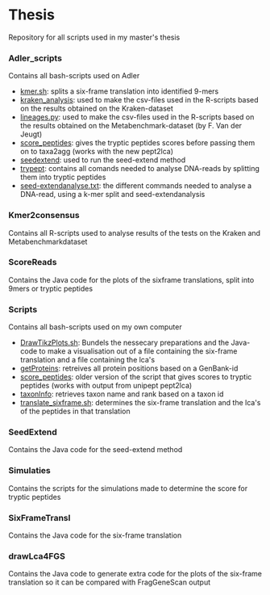 # Thesis

Repository for all scripts used in my master's thesis

### Adler_scripts
Contains all bash-scripts used on Adler
* [kmer.sh](Adler_scripts/kmer.sh): splits a six-frame translation into identified 9-mers
* [kraken_analysis](Adler_scripts/kraken_analysis): used to make the csv-files used in the R-scripts based on the results obtained on the Kraken-dataset
* [lineages.py](Adler_scripts/lineages.py): used to make the csv-files used in the R-scripts based on the results obtained on the Metabenchmark-dataset (by F. Van der Jeugt)
* [score_peptides](Adler_scripts/score_peptides): gives the tryptic peptides scores before passing them on to taxa2agg (works with the new pept2lca)
* [seedextend](Adler_scripts/seedextend): used to run the seed-extend method
* [trypept](Adler_scripts/trypept_analysis): contains all comands needed to analyse DNA-reads by splitting them into tryptic peptides	
* [seed-extendanalyse.txt](Adler_scripts/seed-extendanalyse.txt): the different commands needed to analyse a DNA-read, using a k-mer split and seed-extendanalysis

### Kmer2consensus
Contains all R-scripts used to analyse results of the tests on the Kraken and Metabenchmarkdataset

### ScoreReads
Contains the Java code for the plots of the sixframe translations, split into 9mers or tryptic peptides

### Scripts
Contains all bash-scripts used on my own computer
* [DrawTikzPlots.sh](Scripts/DrawTikzPlots.sh): Bundels the nessecary preparations and the Java-code to make a visualisation out of a file containing the six-frame translation and a file containing the lca's
* [getProteins](Scripts/getProteins): retreives all protein positions based on a GenBank-id
* [score_peptides](Scripts/score_peptides): older version of the script that gives scores to tryptic peptides (works with output from unipept pept2lca)
* [taxonInfo](Scripts/taxonInfo): retrieves taxon name and rank based on a taxon id
* [translate_sixframe.sh](Scripts/translate_sixframe.sh): determines the six-frame translation and the lca's of the peptides in that translation

### SeedExtend
Contains the Java code for the seed-extend method

### Simulaties
Contains the scripts for the simulations made to determine the score for tryptic peptides

### SixFrameTransl
Contains the Java code for the six-frame translation

### drawLca4FGS
Contains the Java code to generate extra code for the plots of the six-frame translation so it can be compared with FragGeneScan output
	
